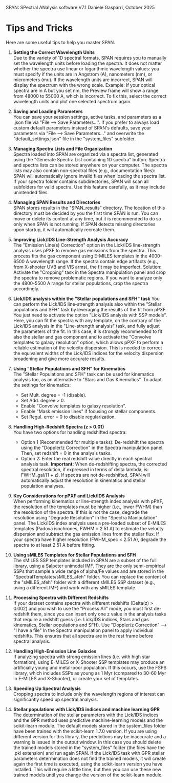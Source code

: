 SPAN: SPectral ANalysis software V7.1
Daniele Gasparri, October 2025

# Tips and Tricks #

Here are some useful tips to help you master SPAN.

1. **Setting the Correct Wavelength Units**  
Due to the variety of 1D spectral formats, SPAN requires you to manually set the wavelength units before loading the spectra.
It does not matter whether the spectra use linear or logarithmic wavelength values: you must specify if the units are in Angstrom (A), nanometers (nm), or micrometers (mu).
If the wavelength units are incorrect, SPAN will display the spectrum with the wrong scale.
Example: If your optical spectra are in A but you set nm, the Preview frame will show a range from 48000 to 55000 A, which is incorrect.
To fix this, select the correct wavelength units and plot one selected spectrum again.


2. **Saving and Loading Parameters**  
You can save your session settings, active tasks, and parameters as a .json file via "File --> Save Parameters...".
If you prefer to always load custom default parameters instead of SPAN's defaults, save your parameters via "File --> Save Parameters..." and overwrite the "default_settings.json" file in the "system_files" subfolder.


3. **Managing Spectra Lists and File Organization**  
Spectra loaded into SPAN are organized via a spectra list, generated using the "Generate Spectra List containing 1D spectra" button. Spectra and spectra lists can be stored anywhere on your computer. The spectra lists may also contain non-spectral files (e.g., documentation files): SPAN will automatically ignore invalid files when loading the spectra list.
If your spectra folder contains subdirectories, SPAN will scan all subfolders for valid spectra. Use this feature carefully, as it may include unintended files.


4. **Managing SPAN Results and Directories**  
SPAN stores results in the "SPAN_results" directory. The location of this directory must be decided by you the first time SPAN is run. You can move or delete its content at any time, but it is recommended to do so only when SPAN is not running.
If SPAN detects missing directories upon startup, it will automatically recreate them.


5. **Improving Lick/IDS Line-Strength Analysis Accuracy**  
The "Emission Line(s) Correction" option in the Lick/IDS line-strength analysis uses pPXF to remove gas emissions from the spectra. This process fits the gas component using E-MILES templates in the 4000-6500 A wavelength range. If the spectra contain edge artifacts (e.g., from X-shooter UVB and VIS arms), the fit may be imperfect.
Solution: Activate the "Cropping" task in the Spectra manipulation panel and crop the spectra to remove problematic regions. If you want to analyze only the 4800-5500 A range for stellar populations, crop the spectra accordingly.


6. **Lick/IDS analysis within the "Stellar populations and SFH" task**
You can perform the Lick/IDS line-strength analysis also within the "Stellar populations and SFH" task by leveraging the results of the fit from pPXF. You just need to activate the option "Lick/IDS analysis with SSP models". Here, you can fit the spectra with any template, on the contrary of the Lick/IDS analysis in the "Line-strength analysis" task, and fully adjust the parameters of the fit. In this case, it is strongly recommended to fit also the stellar and gas component and to activate the "Convolve templates to galaxy resolution" option, which allows pPXF to perform a reliable estimation of the velocity dispersion. This is needed to correct the equivalent widths of the Lick/IDS indices for the velocity dispersion broadening and give more accurate results. 


7. **Using "Stellar Populations and SFH" for Kinematics**  
The "Stellar Populations and SFH" task can be used for kinematics analysis too, as an alternative to "Stars and Gas Kinematics". To adapt the settings for kinematics:
    - Set Mult. degree = -1 (disable).
    - Set Add. degree > 0.
    - Enable "Convolve templates to galaxy resolution".
    - Enable "Mask emission lines" if focusing on stellar components.
    - Set Regul. error = 0 to disable regularization.

    
8. **Handling High-Redshift Spectra (z > 0.01)**  
You have two options for handling redshifted spectra:
    - Option 1 (Recommended for multiple tasks): De-redshift the spectra using the "Doppler/z Correction" in the Spectra manipulation panel. Then, set redshift = 0 in the analysis tasks.
    - Option 2: Enter the real redshift value directly in each spectral analysis task.
**Important:**
When de-redshifting spectra, the corrected spectral resolution, if expressed in terms of delta lambda, is: FWHM_gal/(1 + z). If spectra are not de-redshifted, SPAN will automatically adjust the resolution in kinematics and stellar population analyses.


9. **Key Considerations for pPXF and Lick/IDS Analysis**  
When performing kinematics or line-strength index analysis with pPXF, the resolution of the templates must be higher (i.e., lower FWHM) than the resolution of the spectra.
If this is not the case, degrade the resolution using "Degrade Resolution" in the "Spectra Manipulation" panel.
The Lick/IDS index analysis uses a pre-loaded subset of E-MILES templates (Padova isochrones, FWHM = 2.51 A) to estimate the velocty dispersion and subtract the gas emission lines from the stellar flux.
If your spectra have higher resolution (FWHM_spec < 2.51 A), degrade the spectra to at least 2.51 A before fitting.


10. **Using sMILES Templates for Stellar Populations and SFH**  
The sMILES SSP templates included in SPAN are a subset of the full library, using a Salpeter unimodal IMF.
They are the only semi-empirical SSPs that sample a wide range of alpha/Fe values and are stored in the "SpectralTemplates/sMILES_afeh" folder. 
You can replace the content of the "sMILES_afeh" folder with a different sMILES SSP dataset (e.g., using a different IMF) and work with any sMILES template.


11. **Processing Spectra with Different Redshifts**  
If your dataset contains spectra with different redshifts (Delta(z) > 0.002) and you wish to use the "Process All" mode, you must first de-redshift them, since you can insert only one z value in the analysis tasks that require a redshift guess (i.e. Lick/IDS indices, Stars and gas kinematics, Stellar populations and SFH).
Use "Doppler/z Correction" --> "I have a file" In the Spectra manipulation panel to apply individual redshifts.
This ensures that all spectra are in the rest frame before spectral analysis.


12. **Handling High-Emission Line Galaxies**  
If analyzing spectra with strong emission lines (i.e. with high star formation), using E-MILES or X-Shooter SSP templates may produce an artificially young and metal-poor population.
If this occurs, use the FSPS library, which includes SSPs as young as 1 Myr (compared to 30-60 Myr in E-MILES and X-Shooter), or create your set of templates. 


13. **Speeding Up Spectral Analysis**  
Cropping spectra to include only the wavelength regions of interest can significantly speed up spectral analysis.


14. **Stellar populations with Lick/IDS indices and machine learning GPR**  
The determination of the stellar parameters with the Lick/IDS indices and the GPR method uses predictive machine-learning models and the scikit-learn module. The default models stored in the system_files folder have been trained with the scikit-learn 1.7.0 version. If you are using different version for this library, the predictions may be inaccurate and a warning is issued in the output window. In this case you should delete the trained models stored in the "system_files" folder (the files have the .pkl extension) and run again SPAN. If the Lick/IDS task with GPR stellar parameters determination does not find the trained models, it will create again the first time is executed, using the scikit-learn version you have installed. This will require a little time, but then you can use these new trained models until you change the version of the scikit-learn module.
